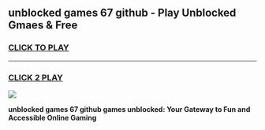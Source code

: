 
## unblocked games 67 github - Play Unblocked Gmaes & Free
<h3>
<a href="https://premium.freeplayer.one?title=unblocked_games_67_github&ref=19F">CLICK TO PLAY</a></h3>
<hr>

<h3>
<a href="https://premium.freeplayer.one?title=unblocked_games_67_github&ref=19F">CLICK 2 PLAY</a>
  
</h3>

<a href="https://premium.freeplayer.one?title=unblocked_games_67_github&ref=19F/"><img src="https://clearcache.store/games.png"></a>


**unblocked games 67 github games unblocked: Your Gateway to Fun and Accessible Online Gaming**
